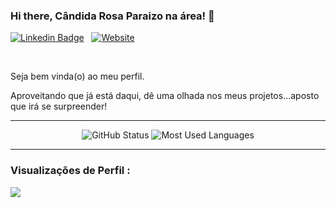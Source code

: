 ### Hi there, Cândida Rosa Paraizo na área! 👋

[![Linkedin Badge](https://img.shields.io/badge/-crparaizo-blue?style=flat-square&logo=Linkedin&logoColor=white&link=https://www.linkedin.com/in/crparaizo/)](https://www.linkedin.com/in/crparaizo/) &nbsp; <a href="https://crparaizo.github.io" target="_blank"><img alt="Website" src="https://img.shields.io/badge/Website-https://crparaizo.github.io-blue?style=flat&logo=google-chrome"></a>

<br/>

Seja bem vinda(o) ao meu perfil.

Aproveitando que já está daqui, dê uma olhada nos meus projetos...aposto que irá se surpreender!

<hr>
<p align="center">
<img src="https://github-readme-stats.vercel.app/api?username=crparaizo&count_private=true&show_icons=true&theme=great-gatsby" alt="GitHub Status"/>
<img src = "https://github-readme-stats.vercel.app/api/top-langs/?username=crparaizo&show_icons=true&layout=compact&theme=great-gatsby" alt="Most Used Languages">
</p>

<hr>

 ### Visualizações de Perfil :<br>
  <img src="https://profile-counter.glitch.me/crparaizo/count.svg" />

<!--
**crparaizo/crparaizo** is a ✨ _special_ ✨ repository because its `README.md` (this file) appears on your GitHub profile.

Here are some ideas to get you started:

- 🔭 I’m currently working on ...
- 🌱 I’m currently learning ...
- 👯 I’m looking to collaborate on ...
- 🤔 I’m looking for help with ...
- 💬 Ask me about ...
- 📫 How to reach me: ...
- 😄 Pronouns: ...
- ⚡ Fun fact: ...
-->
